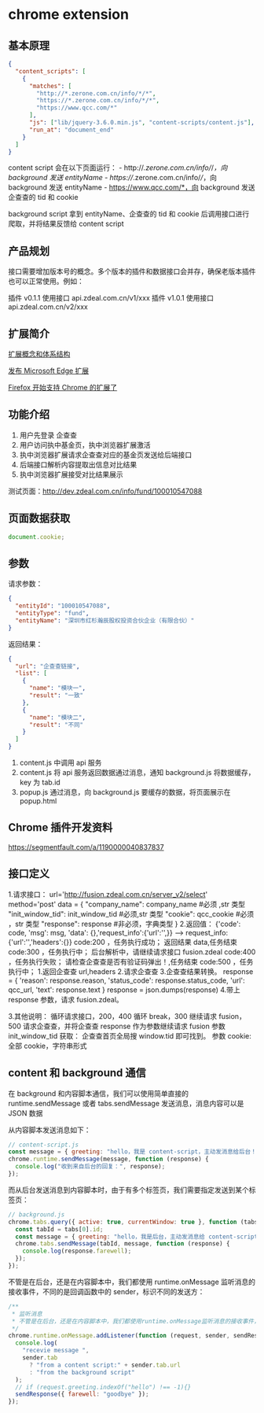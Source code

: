 # chrome extension

## 基本原理

```json
{
  "content_scripts": [
    {
      "matches": [
        "http://*.zerone.com.cn/info/*/*",
        "https://*.zerone.com.cn/info/*/*",
        "https://www.qcc.com/*"
      ],
      "js": ["lib/jquery-3.6.0.min.js", "content-scripts/content.js"],
      "run_at": "document_end"
    }
  ]
}
```

content script 会在以下页面运行：
    - http://*.zerone.com.cn/info/*/*，向 background 发送 entityName
    - https://*.zerone.com.cn/info/*/*，向 background 发送 entityName
    - https://www.qcc.com/*，向 background 发送企查查的 tid 和 cookie

background script 拿到 entityName、企查查的 tid 和 cookie 后调用接口进行爬取，并将结果反馈给 content script

## 产品规划

接口需要增加版本号的概念。多个版本的插件和数据接口会并存，确保老版本插件也可以正常使用。例如：

插件 v0.1.1 使用接口 api.zdeal.com.cn/v1/xxx
插件 v1.0.1 使用接口 api.zdeal.com.cn/v2/xxx

## 扩展简介

[扩展概念和体系结构](https://learn.microsoft.com/zh-cn/microsoft-edge/extensions-chromium/getting-started/)

[发布 Microsoft Edge 扩展](https://learn.microsoft.com/zh-cn/microsoft-edge/extensions-chromium/publish/publish-extension)

[Firefox 开始支持 Chrome 的扩展了](https://zhuanlan.zhihu.com/p/21873343)

## 功能介绍

1. 用户先登录 企查查
2. 用户访问执中基金页，执中浏览器扩展激活
3. 执中浏览器扩展请求企查查对应的基金页发送给后端接口
4. 后端接口解析内容提取出信息对比结果
5. 执中浏览器扩展接受对比结果展示

测试页面：http://dev.zdeal.com.cn/info/fund/100010547088

## 页面数据获取

```js
document.cookie;
```

## 参数

请求参数：

```json
{
  "entityId": "100010547088",
  "entityType": "fund",
  "entityName": "深圳市红杉瀚辰股权投资合伙企业（有限合伙）"
}
```

返回结果：

```json
{
  "url": "企查查链接",
  "list": [
    {
      "name": "模块一",
      "result": "一致"
    },
    {
      "name": "模块二",
      "result": "不同"
    }
  ]
}
```

1. content.js 中调用 api 服务
2. content.js 将 api 服务返回数据通过消息，通知 background.js 将数据缓存，key 为 tab.id
3. popup.js 通过消息，向 background.js 要缓存的数据，将页面展示在 popup.html

## Chrome 插件开发资料

https://segmentfault.com/a/1190000040837837

## 接口定义

1.请求接口：
url='http://fusion.zdeal.com.cn/server_v2/select'
method='post'
data = {
"company_name": company_name #必须 ,str 类型
"init_window_tid": init_window_tid #必须,str 类型
"cookie": qcc_cookie #必须 ，str 类型
"response": response #非必须，字典类型
} 2.返回值：
{'code': code, 'msg': msg, 'data': {},'request_info':{'url':'',}}
--> request_info:{'url':'','headers':{}}
code:200 ，任务执行成功；
返回结果 data,任务结束
code:300 ，任务执行中；
后台解析中，请继续请求接口 fusion.zdeal
code:400 ，任务执行失败；
请检查企查查是否有验证码弹出！,任务结束
code:500 ，任务执行中； 1.返回企查查 url,headers 2.请求企查查 3.企查查结果转换。
response = {
'reason': response.reason,
'status_code': response.status_code,
'url': qcc_url,
'text': response.text
}
response = json.dumps(response) 4.带上 response 参数，请求 fusion.zdeal。

3.其他说明：
循环请求接口，200，400 循环 break，300 继续请求 fusion，500 请求企查查，并将企查查 response 作为参数继续请求 fusion
参数 init_window_tid 获取：
企查查首页全局搜 window.tid 即可找到。
参数 cookie:
全部 cookie，字符串形式

## content 和 background 通信

在 background 和内容脚本通信，我们可以使用简单直接的 runtime.sendMessage 或者 tabs.sendMessage 发送消息，消息内容可以是 JSON 数据

从内容脚本发送消息如下：

```js
// content-script.js
const message = { greeting: "hello，我是 content-script，主动发消息给后台！" };
chrome.runtime.sendMessage(message, function (response) {
  console.log("收到来自后台的回复：", response);
});
```

而从后台发送消息到内容脚本时，由于有多个标签页，我们需要指定发送到某个标签页：

```js
// background.js
chrome.tabs.query({ active: true, currentWindow: true }, function (tabs) {
  const tabId = tabs[0].id;
  const message = { greeting: "hello，我是后台，主动发消息给 content-script" };
  chrome.tabs.sendMessage(tabId, message, function (response) {
    console.log(response.farewell);
  });
});
```

不管是在后台，还是在内容脚本中，我们都使用 runtime.onMessage 监听消息的接收事件，不同的是回调函数中的 sender，标识不同的发送方：

```js
/**
 * 监听消息
 * 不管是在后台，还是在内容脚本中，我们都使用runtime.onMessage监听消息的接收事件，不同的是回调函数中的sender，标识不同的发送方
 */
chrome.runtime.onMessage.addListener(function (request, sender, sendResponse) {
  console.log(
    "recevie message ",
    sender.tab
      ? "from a content script:" + sender.tab.url
      : "from the background script"
  );
  // if (request.greeting.indexOf("hello") !== -1){}
  sendResponse({ farewell: "goodbye" });
});
```
